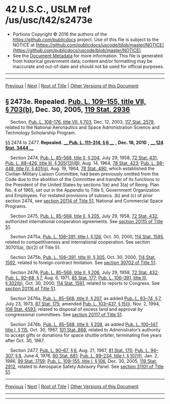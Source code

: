 ---
---

# 42 U.S.C., USLM ref /us/usc/t42/s2473e

* Portions Copyright © 2016 the authors of the https://github.com/publicdocs project.
  Use of this file is subject to the NOTICE at [https://github.com/publicdocs/uscode/blob/master/NOTICE](https://github.com/publicdocs/uscode/blob/master/NOTICE)
* See the [Document Metadata](././../../../../..//README.md) for more information.
  This file is generated from historical government data; content and/or formatting may be inaccurate and out-of-date and should not be used for official purposes.

----------
----------

[Previous](./../../../../..//us/usc/t42/ch26/schII/m__us_usc_t42_s2473d.md) | [Next](./../../../../..//us/usc/t42/ch26/schIII/m__us_usc_t42_ch26_schIII.md) | [Root of Title](./../../../../../) | [Other Versions of this Document](https://publicdocs.github.io/go/links?ns=uslm&ref=%2Fus%2Fusc%2Ft42%2Fs2473e)

## § 2473e. Repealed. [Pub. L. 109–155, title VII, § 703(b)][/us/pl/109/155/s703/b], Dec. 30, 2005, [119 Stat. 2936][/us/stat/119/2936]

    Section, [Pub. L. 108–176, title VII, § 703][/us/pl/108/176/s703], Dec. 12, 2003, [117 Stat. 2579][/us/stat/117/2579], related to the National Aeronautics and Space Administration Science and Technology Scholarship Program.

§§ 2474 to 2477. __Repealed.__  __[__  __Pub. L. 111–314, § 6__  __][/us/pl/111/314/s6]__  __,__  __Dec. 18, 2010__  __,__  __[__  __124 Stat. 3444__  __][/us/stat/124/3444]__ 

    Section 2474, [Pub. L. 85–568, title II, § 204][/us/pl/85/568/s204], July 29, 1958, [72 Stat. 431][/us/stat/72/431]; [Pub. L. 88–426, title III, § 305(13)(B)][/us/pl/88/426/s305/13/B], Aug. 14, 1964, [78 Stat. 423][/us/stat/78/423]; [Pub. L. 88–448, title IV, § 401(g)][/us/pl/88/448/s401/g], Aug. 19, 1964, [78 Stat. 490][/us/stat/78/490], which established the Civilian-Military Liaison Committee, had been previously omitted from the Code due to the abolition of the Committee and transfer of its functions to the President of the United States by sections 1(e) and 3(a) of Reorg. Plan No. 4 of 1965, set out in the Appendix to Title 5, Government Organization and Employees. For restated provisions of subsecs. (b) and (c) of prior section 2474, see [section 20114 of Title 51][/us/usc/t51/s20114], National and Commercial Space Programs.

    Section 2475, [Pub. L. 85–568, title II, § 205][/us/pl/85/568/s205], July 29, 1958, [72 Stat. 432][/us/stat/72/432], authorized international cooperation agreements. See [section 20115 of Title 51][/us/usc/t51/s20115].

    Section 2475a, [Pub. L. 106–391, title I, § 126][/us/pl/106/391/s126], Oct. 30, 2000, [114 Stat. 1585][/us/stat/114/1585], related to competitiveness and international cooperation. See section 30701(a), (b)(2) of Title 51.

    Section 2475b, [Pub. L. 106–391, title III, § 305][/us/pl/106/391/s305], Oct. 30, 2000, [114 Stat. 1592][/us/stat/114/1592], related to foreign contract limitation. See [section 30702 of Title 51][/us/usc/t51/s30702].

    Section 2476, [Pub. L. 85–568, title II, § 206][/us/pl/85/568/s206], July 29, 1958, [72 Stat. 432][/us/stat/72/432]; [Pub. L. 92–68, § 7][/us/pl/92/68/s7], Aug. 6, 1971, [85 Stat. 177][/us/stat/85/177]; [Pub. L. 106–391, title III, § 302(b)][/us/pl/106/391/s302/b], Oct. 30, 2000, [114 Stat. 1591][/us/stat/114/1591], related to reports to Congress. See [section 20116 of Title 51][/us/usc/t51/s20116].

    Section 2476a, [Pub. L. 85–568, title II, § 207][/us/pl/85/568/s207], as added [Pub. L. 93–74, § 7][/us/pl/93/74/s7], July 23, 1973, [87 Stat. 175][/us/stat/87/175]; amended [Pub. L. 103–437, § 15(j)][/us/pl/103/437/s15/j], Nov. 2, 1994, [108 Stat. 4593][/us/stat/108/4593], related to disposal of excess land and approval by congressional committees. See [section 20117 of Title 51][/us/usc/t51/s20117].

    Section 2476b, [Pub. L. 85–568, title II, § 208][/us/pl/85/568/s208], as added [Pub. L. 100–147, title I, § 115][/us/pl/100/147/s115], Oct. 30, 1987, [101 Stat. 866][/us/stat/101/866], related to Administrator’s authority to accept gifts or donations for space shuttle orbiter, terminating five years after Oct. 30, 1987.

    Section 2477, [Pub. L. 90–67, § 6][/us/pl/90/67/s6], Aug. 21, 1967, [81 Stat. 170][/us/stat/81/170]; [Pub. L. 94–307, § 8][/us/pl/94/307/s8], June 4, 1976, [90 Stat. 681][/us/stat/90/681]; [Pub. L. 99–234, title I, § 107(f)][/us/pl/99/234/s107/f], Jan. 2, 1986, [99 Stat. 1759][/us/stat/99/1759]; [Pub. L. 109–155, title I, § 106][/us/pl/109/155/s106], Dec. 30, 2005, [119 Stat. 2912][/us/stat/119/2912], related to Aerospace Safety Advisory Panel. See [section 31101 of Title 51][/us/usc/t51/s31101].

----------

[Previous](./../../../../..//us/usc/t42/ch26/schII/m__us_usc_t42_s2473d.md) | [Next](./../../../../..//us/usc/t42/ch26/schIII/m__us_usc_t42_ch26_schIII.md) | [Root of Title](./../../../../../) | [Other Versions of this Document](https://publicdocs.github.io/go/links?ns=uslm&ref=%2Fus%2Fusc%2Ft42%2Fs2473e)

----------
----------

[/us/pl/109/155/s703/b]: https://publicdocs.github.io/go/links?ns=uslm&ref=%2Fus%2Fpl%2F109%2F155%2Fs703%2Fb
[/us/stat/119/2936]: https://publicdocs.github.io/go/links?ns=uslm&ref=%2Fus%2Fstat%2F119%2F2936
[/us/pl/108/176/s703]: https://publicdocs.github.io/go/links?ns=uslm&ref=%2Fus%2Fpl%2F108%2F176%2Fs703
[/us/stat/117/2579]: https://publicdocs.github.io/go/links?ns=uslm&ref=%2Fus%2Fstat%2F117%2F2579
[/us/pl/111/314/s6]: https://publicdocs.github.io/go/links?ns=uslm&ref=%2Fus%2Fpl%2F111%2F314%2Fs6
[/us/stat/124/3444]: https://publicdocs.github.io/go/links?ns=uslm&ref=%2Fus%2Fstat%2F124%2F3444
[/us/pl/85/568/s204]: https://publicdocs.github.io/go/links?ns=uslm&ref=%2Fus%2Fpl%2F85%2F568%2Fs204
[/us/stat/72/431]: https://publicdocs.github.io/go/links?ns=uslm&ref=%2Fus%2Fstat%2F72%2F431
[/us/pl/88/426/s305/13/B]: https://publicdocs.github.io/go/links?ns=uslm&ref=%2Fus%2Fpl%2F88%2F426%2Fs305%2F13%2FB
[/us/stat/78/423]: https://publicdocs.github.io/go/links?ns=uslm&ref=%2Fus%2Fstat%2F78%2F423
[/us/pl/88/448/s401/g]: https://publicdocs.github.io/go/links?ns=uslm&ref=%2Fus%2Fpl%2F88%2F448%2Fs401%2Fg
[/us/stat/78/490]: https://publicdocs.github.io/go/links?ns=uslm&ref=%2Fus%2Fstat%2F78%2F490
[/us/usc/t51/s20114]: https://publicdocs.github.io/go/links?ns=uslm&ref=%2Fus%2Fusc%2Ft51%2Fs20114
[/us/pl/85/568/s205]: https://publicdocs.github.io/go/links?ns=uslm&ref=%2Fus%2Fpl%2F85%2F568%2Fs205
[/us/stat/72/432]: https://publicdocs.github.io/go/links?ns=uslm&ref=%2Fus%2Fstat%2F72%2F432
[/us/usc/t51/s20115]: https://publicdocs.github.io/go/links?ns=uslm&ref=%2Fus%2Fusc%2Ft51%2Fs20115
[/us/pl/106/391/s126]: https://publicdocs.github.io/go/links?ns=uslm&ref=%2Fus%2Fpl%2F106%2F391%2Fs126
[/us/stat/114/1585]: https://publicdocs.github.io/go/links?ns=uslm&ref=%2Fus%2Fstat%2F114%2F1585
[/us/pl/106/391/s305]: https://publicdocs.github.io/go/links?ns=uslm&ref=%2Fus%2Fpl%2F106%2F391%2Fs305
[/us/stat/114/1592]: https://publicdocs.github.io/go/links?ns=uslm&ref=%2Fus%2Fstat%2F114%2F1592
[/us/usc/t51/s30702]: https://publicdocs.github.io/go/links?ns=uslm&ref=%2Fus%2Fusc%2Ft51%2Fs30702
[/us/pl/85/568/s206]: https://publicdocs.github.io/go/links?ns=uslm&ref=%2Fus%2Fpl%2F85%2F568%2Fs206
[/us/stat/72/432]: https://publicdocs.github.io/go/links?ns=uslm&ref=%2Fus%2Fstat%2F72%2F432
[/us/pl/92/68/s7]: https://publicdocs.github.io/go/links?ns=uslm&ref=%2Fus%2Fpl%2F92%2F68%2Fs7
[/us/stat/85/177]: https://publicdocs.github.io/go/links?ns=uslm&ref=%2Fus%2Fstat%2F85%2F177
[/us/pl/106/391/s302/b]: https://publicdocs.github.io/go/links?ns=uslm&ref=%2Fus%2Fpl%2F106%2F391%2Fs302%2Fb
[/us/stat/114/1591]: https://publicdocs.github.io/go/links?ns=uslm&ref=%2Fus%2Fstat%2F114%2F1591
[/us/usc/t51/s20116]: https://publicdocs.github.io/go/links?ns=uslm&ref=%2Fus%2Fusc%2Ft51%2Fs20116
[/us/pl/85/568/s207]: https://publicdocs.github.io/go/links?ns=uslm&ref=%2Fus%2Fpl%2F85%2F568%2Fs207
[/us/pl/93/74/s7]: https://publicdocs.github.io/go/links?ns=uslm&ref=%2Fus%2Fpl%2F93%2F74%2Fs7
[/us/stat/87/175]: https://publicdocs.github.io/go/links?ns=uslm&ref=%2Fus%2Fstat%2F87%2F175
[/us/pl/103/437/s15/j]: https://publicdocs.github.io/go/links?ns=uslm&ref=%2Fus%2Fpl%2F103%2F437%2Fs15%2Fj
[/us/stat/108/4593]: https://publicdocs.github.io/go/links?ns=uslm&ref=%2Fus%2Fstat%2F108%2F4593
[/us/usc/t51/s20117]: https://publicdocs.github.io/go/links?ns=uslm&ref=%2Fus%2Fusc%2Ft51%2Fs20117
[/us/pl/85/568/s208]: https://publicdocs.github.io/go/links?ns=uslm&ref=%2Fus%2Fpl%2F85%2F568%2Fs208
[/us/pl/100/147/s115]: https://publicdocs.github.io/go/links?ns=uslm&ref=%2Fus%2Fpl%2F100%2F147%2Fs115
[/us/stat/101/866]: https://publicdocs.github.io/go/links?ns=uslm&ref=%2Fus%2Fstat%2F101%2F866
[/us/pl/90/67/s6]: https://publicdocs.github.io/go/links?ns=uslm&ref=%2Fus%2Fpl%2F90%2F67%2Fs6
[/us/stat/81/170]: https://publicdocs.github.io/go/links?ns=uslm&ref=%2Fus%2Fstat%2F81%2F170
[/us/pl/94/307/s8]: https://publicdocs.github.io/go/links?ns=uslm&ref=%2Fus%2Fpl%2F94%2F307%2Fs8
[/us/stat/90/681]: https://publicdocs.github.io/go/links?ns=uslm&ref=%2Fus%2Fstat%2F90%2F681
[/us/pl/99/234/s107/f]: https://publicdocs.github.io/go/links?ns=uslm&ref=%2Fus%2Fpl%2F99%2F234%2Fs107%2Ff
[/us/stat/99/1759]: https://publicdocs.github.io/go/links?ns=uslm&ref=%2Fus%2Fstat%2F99%2F1759
[/us/pl/109/155/s106]: https://publicdocs.github.io/go/links?ns=uslm&ref=%2Fus%2Fpl%2F109%2F155%2Fs106
[/us/stat/119/2912]: https://publicdocs.github.io/go/links?ns=uslm&ref=%2Fus%2Fstat%2F119%2F2912
[/us/usc/t51/s31101]: https://publicdocs.github.io/go/links?ns=uslm&ref=%2Fus%2Fusc%2Ft51%2Fs31101


